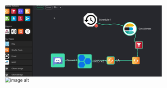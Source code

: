 ![image alt](https://github.com/haggarahmat/SOC-DISTRIBUTED-BVMT/blob/bb9039d719bee9a4d5411619dd8e73cf8a987937/Capture%20d%E2%80%99%C3%A9cran%202025-08-13%20171809.png)
![image alt](<img width="1681" height="872" alt="image" src="https://github.com/user-attachments/assets/1c9bd919-413c-40f8-8165-2e624f9316b3" />)


